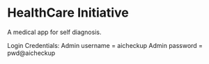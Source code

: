 # HealthCare Initiative

A medical app for self diagnosis.

Login Credentials:
Admin username = aicheckup 
Admin password = pwd@aicheckup
